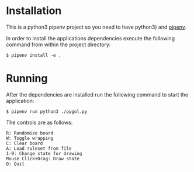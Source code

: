 # Installation

This is a python3 pipenv project so you need to have python3) and [pipenv](https://docs.pipenv.org/en/latest/install/#installing-pipenv).  

In order to install the applications dependencies execute the following command from within the project directory:  
```
$ pipenv install -e .
```

# Running

After the dependencies are installed run the following command to start the application:  
```
$ pipenv run python3 ./pygol.py
```

The controls are as follows:  
```
R: Randomize board
W: Toggle wrapping
C: Clear board
A: Load ruleset from file
1-9: Change state for drawing
Mouse Click+Drag: Draw state
Q: Quit
```